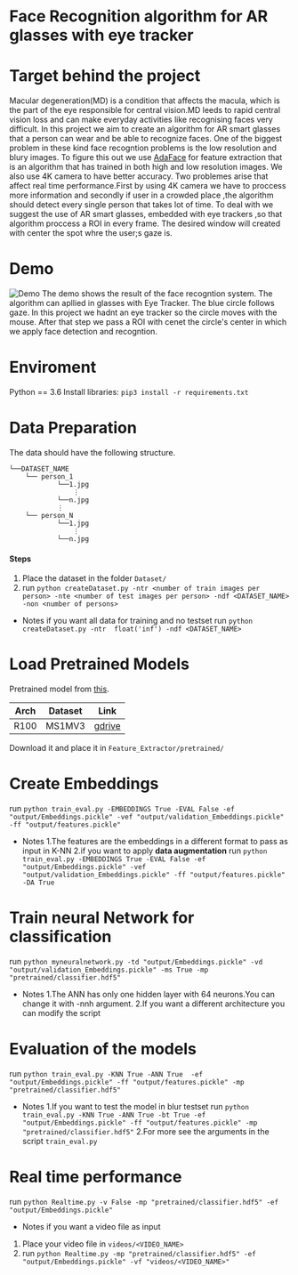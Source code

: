 ﻿# Face Recognition algorithm for AR glasses with eye tracker

# Target behind the project
Macular degeneration(MD) is a condition that affects the macula, which 
is the part of the eye responsible for central vision.MD leeds to rapid 
central vision loss and can make everyday activities like  recognising 
faces very difficult. In this project we aim to create an algorithm for 
AR smart glasses that a person can wear and be able to recognize faces.
One of the biggest problem in these kind face recogntion problems is the
low resolution and blury images. To figure this out we use [AdaFace](https://arxiv.org/abs/2204.00964)
for feature extraction that is an algorithm that has trained in both high 
and low resolution images. We also use 4K camera to have better accuracy.
Two problemes arise that affect real time performance.First by using 4K
camera we have to proccess more information and secondly if user in a 
crowded place ,the algorithm should detect every single person that takes
lot of time. To deal with we suggest the use of  AR smart glasses, embedded 
with eye trackers ,so that algorithm proccess a ROI in every frame. The 
desired window will created with center the spot whre the user;s gaze is.

# Demo 
![Demo](assets/demo.gif)
The demo shows the result of the face recogntion system. The algorithm can apllied
in glasses with Eye Tracker. The blue circle follows gaze. In this project we hadnt
an eye tracker so the circle moves with the mouse. After that step we pass a ROI with
cenet the circle's center in which we apply face detection and recogntion.

# Enviroment
Python == 3.6
Install libraries: `pip3 install -r requirements.txt`

# Data Preparation
The data should have the following structure.
```
└──DATASET_NAME
    └── person_1
            └──1.jpg
                ⋮
            └──n.jpg
            ⋮
    └── person_N                                                                                  
            └──1.jpg
                ⋮
            └──n.jpg                                                                             
```
#### Steps
1. Place the dataset in the folder `Dataset/`
2. run
    `python createDataset.py -ntr <number of train images per person> -nte <number of test images per person> -ndf <DATASET_NAME> -non <number of persons>`
- Notes
   if you want all data for training and no testset run
    `python createDataset.py -ntr  float('inf') -ndf <DATASET_NAME>`

# Load Pretrained Models
Pretrained model from [this](https://github.com/mk-minchul/AdaFace).

| Arch | Dataset    | Link                                                                                         |
|------|------------|----------------------------------------------------------------------------------------------|
| R100 | MS1MV3     | [gdrive](https://drive.google.com/file/d/1hRI8YhlfTx2YMzyDwsqLTOxbyFVOqpSI/view?usp=sharing) |

Download it and place it in `Feature_Extractor/pretrained/`

# Create Embeddings
run 
  `python train_eval.py -EMBEDDINGS True -EVAL False -ef "output/Embeddings.pickle" -vef "output/validation_Embeddings.pickle" -ff "output/features.pickle"`
- Notes
  1.The features are the embeddings in a different format to pass as input in K-NN
  2.if you want to apply **data augmentation** run
  `python train_eval.py -EMBEDDINGS True -EVAL False -ef "output/Embeddings.pickle" -vef "output/validation_Embeddings.pickle" -ff "output/features.pickle" -DA True`

# Train neural Network for classification
run
  `python myneuralnetwork.py -td "output/Embeddings.pickle" -vd "output/validation_Embeddings.pickle" -ms True -mp "pretrained/classifier.hdf5"`
- Notes
  1.The ANN has only one hidden layer with 64 neurons.You can change it with -nnh <Number of Neurons> argument.
  2.If you want a different architecture you can modify the script 

# Evaluation of the models
run
  `python train_eval.py -KNN True -ANN True  -ef "output/Embeddings.pickle" -ff "output/features.pickle" -mp "pretrained/classifier.hdf5"`
- Notes
  1.If you want to test the model in blur testset run
  `python train_eval.py -KNN True -ANN True -bt True -ef "output/Embeddings.pickle" -ff "output/features.pickle" -mp "pretrained/classifier.hdf5"`
  2.For more see the arguments in the script `train_eval.py`

# Real time performance
run
  `python Realtime.py -v False -mp "pretrained/classifier.hdf5" -ef "output/Embeddings.pickle"`
- Notes
  if you want a video file as input 
1. Place your video file in `videos/<VIDEO_NAME>`
2. run
    `python Realtime.py -mp "pretrained/classifier.hdf5" -ef "output/Embeddings.pickle" -vf "videos/<VIDEO_NAME>"`


